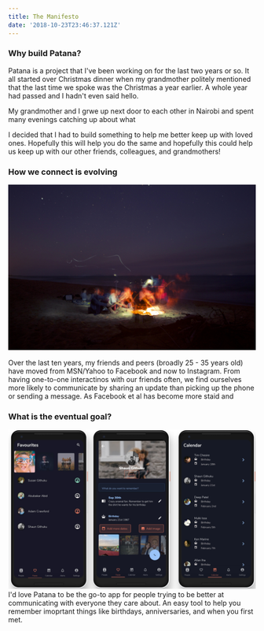 ```yaml
---
title: The Manifesto
date: '2018-10-23T23:46:37.121Z'
---
```


### Why build Patana?

Patana is a project that I've been working on for the last two years or so. It all started over Christmas dinner when my grandmother politely mentioned that the last time we spoke was the Christmas a year earlier. A whole year had passed and I hadn't even said hello.

My grandmother and I grwe up next door to each other in Nairobi and spent many evenings catching up about what

I decided that I had to build something to help me better keep up with loved ones. Hopefully this will help you do the same and hopefully this could help us keep up with our other friends, colleagues, and grandmothers!

### How we connect is evolving

![Beach scene](./beach.jpg)

Over the last ten years, my friends and peers (broadly 25 - 35 years old) have moved from MSN/Yahoo to Facebook and now to Instagram. From having one-to-one interactinos with our friends often, we find ourselves more likely to communicate by sharing an update than picking up the phone or sending a message. As Facebook et al has become more staid and

### What is the eventual goal?

<!-- To be honest, I couldn't tell you. I've taken one approach to building this first version of Patana and would like to see whether this is an itch that can be addressed with something like this. -->

![Mockup](./Pixel-group-3.png)
I'd love Patana to be the go-to app for people trying to be better at communicating with everyone they care about. An easy tool to help you remember imoprtant things like birthdays, anniversaries, and when you first met.

<!-- ([Wikipedia Link](http://en.wikipedia.org/wiki/Salted_duck_egg)) -->
